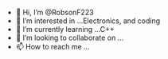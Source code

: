 - 👋 Hi, I’m @RobsonF223
- 👀 I’m interested in ...Electronics, and coding
- 🌱 I’m currently learning ...C++
- 💞️ I’m looking to collaborate on ...
- 📫 How to reach me ...

<!---
RobsonF223/RobsonF223 is a ✨ special ✨ repository because its `README.md` (this file) appears on your GitHub profile.
You can click the Preview link to take a look at your changes.
--->
